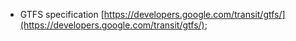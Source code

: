 - GTFS specification [https://developers.google.com/transit/gtfs/](https://developers.google.com/transit/gtfs/);
